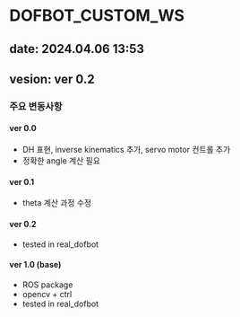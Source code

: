 # DOFBOT_CUSTOM_WS

## date:   2024.04.06 13:53
## vesion: ver 0.2

### 주요 변동사항

#### ver 0.0
- DH 표현, inverse kinematics 추가, servo motor 컨트롤 추가
- 정확한 angle 계산 필요
#### ver 0.1
- theta 계산 과정 수정
#### ver 0.2
- tested in real_dofbot

#### ver 1.0 (base)
- ROS package
- opencv + ctrl
- tested in real_dofbot
